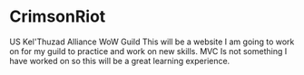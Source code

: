 # CrimsonRiot
US Kel'Thuzad Alliance WoW Guild
This will be a website I am going to work on for my guild to practice and work on new skills.
MVC Is not something I have worked on so this will be a great learning experience.
